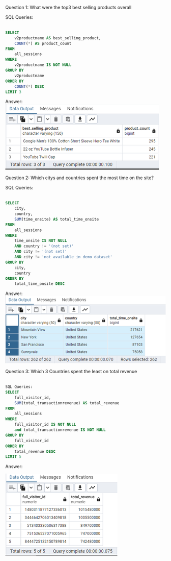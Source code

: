 Question 1: What were the top3 best selling products overall

SQL Queries:
```SQL

SELECT
    v2productname AS best_selling_product,
    COUNT(*) AS product_count
FROM
    all_sessions
WHERE
    v2productname IS NOT NULL
GROUP BY
    v2productname
ORDER BY
    COUNT(*) DESC
LIMIT 3
```
Answer:
![alt text](Images/my_questions1.PNG)

Question 2: Which citys and countries spent the most time on the site?

SQL Queries:   
```SQL

SELECT
    city,
    country,
    SUM(time_onsite) AS total_time_onsite
FROM
    all_sessions
WHERE
	time_onsite IS NOT NULL
    AND country != '(not set)'
    AND city != '(not set)'
    AND city != 'not available in demo dataset'
GROUP BY
    city,
    country
ORDER BY
    total_time_onsite DESC
```


Answer:
![alt text](Images/my_questions2.PNG)



Question 3: Which 3 Countries spent the least on total revenue
```SQL

SQL Queries:
SELECT
    full_visitor_id,
    SUM(total_transactionrevenue) AS total_revenue
FROM
    all_sessions
WHERE
    full_visitor_id IS NOT NULL
	and total_transactionrevenue IS NOT NULL
GROUP BY
    full_visitor_id
ORDER BY
    total_revenue DESC
LIMIT 5
```

Answer:

![alt text](Images/my_questions3.PNG)


